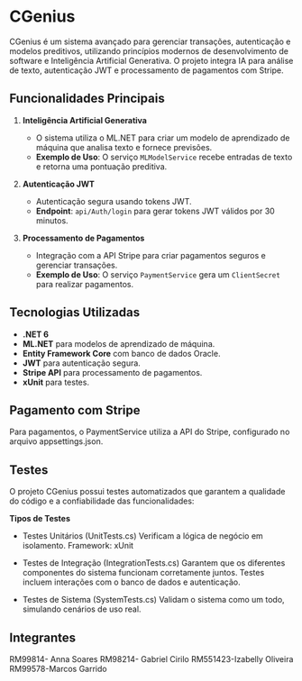 # CGenius

CGenius é um sistema avançado para gerenciar transações, autenticação e modelos preditivos, utilizando princípios modernos de desenvolvimento de software e Inteligência Artificial Generativa. O projeto integra IA para análise de texto, autenticação JWT e processamento de pagamentos com Stripe.

## Funcionalidades Principais

1. **Inteligência Artificial Generativa**
   - O sistema utiliza o ML.NET para criar um modelo de aprendizado de máquina que analisa texto e fornece previsões.
   - **Exemplo de Uso**: O serviço `MLModelService` recebe entradas de texto e retorna uma pontuação preditiva.

2. **Autenticação JWT**
   - Autenticação segura usando tokens JWT.
   - **Endpoint**: `api/Auth/login` para gerar tokens JWT válidos por 30 minutos.

3. **Processamento de Pagamentos**
   - Integração com a API Stripe para criar pagamentos seguros e gerenciar transações.
   - **Exemplo de Uso**: O serviço `PaymentService` gera um `ClientSecret` para realizar pagamentos.

## Tecnologias Utilizadas

- **.NET 6**
- **ML.NET** para modelos de aprendizado de máquina.
- **Entity Framework Core** com banco de dados Oracle.
- **JWT** para autenticação segura.
- **Stripe API** para processamento de pagamentos.
- **xUnit** para testes.

## Pagamento com Stripe

Para pagamentos, o PaymentService utiliza a API do Stripe, configurado no arquivo appsettings.json.

## Testes
O projeto CGenius possui testes automatizados que garantem a qualidade do código e a confiabilidade das funcionalidades:

**Tipos de Testes**

- Testes Unitários (UnitTests.cs)
Verificam a lógica de negócio em isolamento.
Framework: xUnit

- Testes de Integração (IntegrationTests.cs)
Garantem que os diferentes componentes do sistema funcionam corretamente juntos.
Testes incluem interações com o banco de dados e autenticação.

- Testes de Sistema (SystemTests.cs)
Validam o sistema como um todo, simulando cenários de uso real.

## Integrantes

RM99814- Anna Soares
RM98214- Gabriel Cirilo
RM551423-Izabelly Oliveira
RM99578-Marcos Garrido
